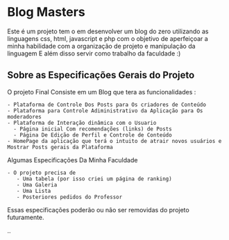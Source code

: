 # Blog Masters

Este é um projeto tem o em desenvolver um blog do zero utilizando as linguagens css, html, javascript e php com o objetivo de aperfeiçoar a minha habilidade com a organização de projeto e manipulação da linguagem E além disso servir como trabalho da faculdade :)
  
 ## Sobre as Especificações Gerais do Projeto
  
 O projeto Final Consiste em um Blog que tera as funcionalidades :
 
    - Plataforma de Controle Dos Posts para Os criadores de Conteúdo
    - Plataforma para Controle Adiministrativo da Aplicação para Os moderadores
    - Plataforma de Interação dinâmica com o Usuario 
      - Página inicial Com recomendações (links) de Posts
      - Página De Edição de Perfil e Controle de Conteúdo
    - HomePage da aplicação que terá o intuito de atrair novos usuários e Mostrar Posts gerais da Plataforma
 
 Algumas Especificações Da Minha Faculdade
 
    - O projeto precisa de 
       - Uma tabela (por isso criei um página de ranking)
       - Uma Galeria
       - Uma Lista
       - Posteriores pedidos do Professor
       
   Essas especificações poderão ou não ser removidas do projeto futuramente.
    
 ..
